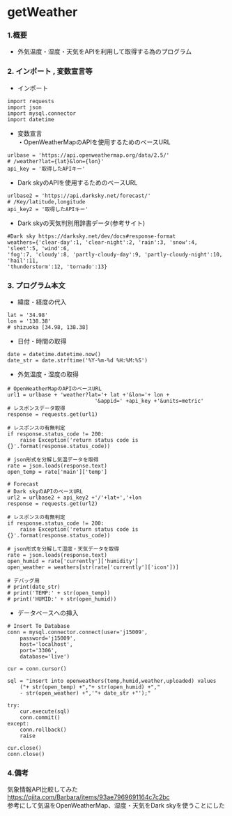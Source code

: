 # getWeather

### 1.概要
- 外気温度・湿度・天気をAPIを利用して取得する為のプログラム


### 2. インポート , 変数宣言等
- インポート

```
import requests
import json
import mysql.connector
import datetime
```
- 変数宣言　<br>
・OpenWeatherMapのAPIを使用するためのベースURL

```
urlbase = 'https://api.openweathermap.org/data/2.5/'
# /weather?lat={lat}&lon={lon}'
api_key = '取得したAPIキー'
```
- Dark skyのAPIを使用するためのベースURL

```
urlbase2 = 'https://api.darksky.net/forecast/'
# /Key/latitude,longitude
api_key2 = '取得したAPIキー'
```
- Dark skyの天気判別用辞書データ(参考サイト)

```
#Dark sky https://darksky.net/dev/docs#response-format
weathers={'clear-day':1, 'clear-night':2, 'rain':3, 'snow':4, 'sleet':5, 'wind':6,
'fog':7, 'cloudy':8, 'partly-cloudy-day':9, 'partly-cloudy-night':10, 'hail':11,
'thunderstorm':12, 'tornado':13}
```

### 3. プログラム本文
- 緯度・経度の代入

```
lat = '34.98'
lon = '138.38'
# shizuoka [34.98, 138.38]
```
- 日付・時間の取得

```
date = datetime.datetime.now()
date_str = date.strftime('%Y-%m-%d %H:%M:%S')
```
- 外気温度・湿度の取得

```
# OpenWeatherMapのAPIのベースURL
url1 = urlbase + 'weather?lat='+ lat +'&lon='+ lon +
                            '&appid=' +api_key +'&units=metric'
# レスポンスデータ取得
response = requests.get(url1)

# レスポンスの有無判定
if response.status_code != 200:
    raise Exception('return status code is {}'.format(response.status_code))

# json形式を分解し気温データを取得
rate = json.loads(response.text)
open_temp = rate['main']['temp']

# Forecast
# Dark skyのAPIのベースURL
url2 = urlbase2 + api_key2 +'/'+lat+','+lon
response = requests.get(url2)

# レスポンスの有無判定
if response.status_code != 200:
    raise Exception('return status code is {}'.format(response.status_code))

# json形式を分解して湿度・天気データを取得
rate = json.loads(response.text)
open_humid = rate['currently']['humidity']
open_weather = weathers[str(rate['currently']['icon'])]

# デバッグ用
# print(date_str)
# print('TEMP:' + str(open_temp))
# print('HUMID:' + str(open_humid))
```

- データベースへの挿入

```
# Insert To Database
conn = mysql.connector.connect(user='j15009',
    password='j15009',
    host='localhost',
    port='3306',
    database='live')

cur = conn.cursor()

sql = "insert into openweathers(temp,humid,weather,uploaded) values
    ("+ str(open_temp) +","+ str(open_humid) +","
    - str(open_weather) +",'"+ date_str +"');"

try:
    cur.execute(sql)
    conn.commit()
except:
    conn.rollback()
    raise

cur.close()
conn.close()
```

### 4.備考
気象情報API比較してみた<br>
https://qiita.com/Barbara/items/93ae7969691164c7c2bc<br>
参考にして気温をOpenWeatherMap、湿度・天気をDark skyを使うことにした
